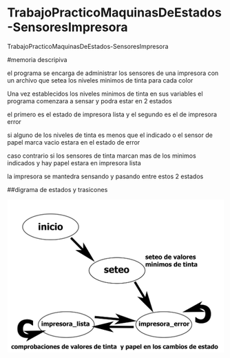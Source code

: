 # TrabajoPracticoMaquinasDeEstados-SensoresImpresora

TrabajoPracticoMaquinasDeEstados-SensoresImpresora

#memoria descripiva

el programa se encarga de administrar los sensores de una impresora con un archivo que setea los niveles minimos de tinta para cada color

Una vez establecidos los niveles minimos de tinta en sus variables el programa comenzara a sensar y podra estar en 2 estados

el primero es el estado de impresora lista y el segundo es el de impresora error

si alguno de los niveles de tinta es menos que el indicado o el sensor de papel marca vacio estara en el estado de error

caso contrario si los sensores de tinta marcan mas de los minimos indicados y hay papel estara en impresora lista

la impresora se mantedra sensando y pasando entre estos 2 estados

##digrama de estados y trasicones

![./recursos/estados.jpg](https://github.com/FranciscoMerena/TrabajoPracticoMaquinasDeEstados-SensoresImpresora/blob/main/recursos/estados.jpg)

